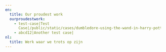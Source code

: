 ```yaml
---
en:
  title: Our proudest work
  ourproudestwork:
    - test-case|Test
      Case|/public/static/cases/dumbledore-using-the-wand-in-harry-potter-and-the-half-blood-prince-1.webp
    - abcd12|Another test case|
nl:
  title: Werk waar we trots op zijn
---
```

